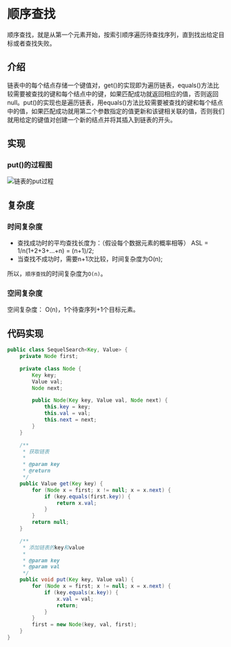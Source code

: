# 顺序查找

顺序查找，就是从第一个元素开始，按索引顺序遍历待查找序列，直到找出给定目标或者查找失败。

## 介绍

链表中的每个结点存储一个键值对，get()的实现即为遍历链表，equals()方法比较需要被查找的键和每个结点中的键，如果匹配成功就返回相应的值，否则返回null。put()的实现也是遍历链表，用equals()方法比较需要被查找的键和每个结点中的值，如果匹配成功就用第二个参数指定的值更新和该键相关联的值，否则我们就用给定的键值对创建一个新的结点并将其插入到链表的开头。

## 实现

### put()的过程图

![链表的put过程](https://bugdr-project-1305152720.cos.ap-beijing.myqcloud.com/algorithm-teaching-platform/Sequential-Search1.png)

## 复杂度

### 时间复杂度

- 查找成功时的平均查找长度为：（假设每个数据元素的概率相等） ASL = 1/n(1+2+3+…+n) = (n+1)/2;
- 当查找不成功时，需要n+1次比较，时间复杂度为O(n);

所以，`顺序查找`的时间复杂度为`O(n)`。

### 空间复杂度

空间复杂度： O(n)，1个待查序列+1个目标元素。

## 代码实现

```java
public class SequelSearch<Key, Value> {
    private Node first;

    private class Node {
        Key key;
        Value val;
        Node next;

        public Node(Key key, Value val, Node next) {
            this.key = key;
            this.val = val;
            this.next = next;
        }
    }

    /**
     * 获取链表
     *
     * @param key
     * @return
     */
    public Value get(Key key) {
        for (Node x = first; x != null; x = x.next) {
            if (key.equals(first.key)) {
                return x.val;
            }
        }
        return null;
    }

    /**
     * 添加链表的key和value
     *
     * @param key
     * @param val
     */
    public void put(Key key, Value val) {
        for (Node x = first; x != null; x = x.next) {
            if (key.equals(x.key)) {
                x.val = val;
                return;
            }
        }
        first = new Node(key, val, first);
    }
}
```